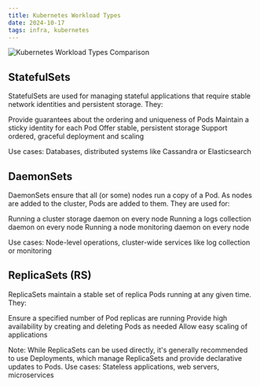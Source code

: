```yaml
---
title: Kubernetes Workload Types
date: 2024-10-17
tags: infra, kubernetes
---
```


![Kubernetes Workload Types Comparison](/assets/notes/kube-controllers.png)

## StatefulSets
StatefulSets are used for managing stateful applications that require stable network identities and persistent storage. They:

Provide guarantees about the ordering and uniqueness of Pods
Maintain a sticky identity for each Pod
Offer stable, persistent storage
Support ordered, graceful deployment and scaling

Use cases: Databases, distributed systems like Cassandra or Elasticsearch

## DaemonSets
DaemonSets ensure that all (or some) nodes run a copy of a Pod. As nodes are added to the cluster, Pods are added to them. They are used for:

Running a cluster storage daemon on every node
Running a logs collection daemon on every node
Running a node monitoring daemon on every node

Use cases: Node-level operations, cluster-wide services like log collection or monitoring

## ReplicaSets (RS)
ReplicaSets maintain a stable set of replica Pods running at any given time. They:

Ensure a specified number of Pod replicas are running
Provide high availability by creating and deleting Pods as needed
Allow easy scaling of applications

Note: While ReplicaSets can be used directly, it's generally recommended to use Deployments, which manage ReplicaSets and provide declarative updates to Pods.
Use cases: Stateless applications, web servers, microservices